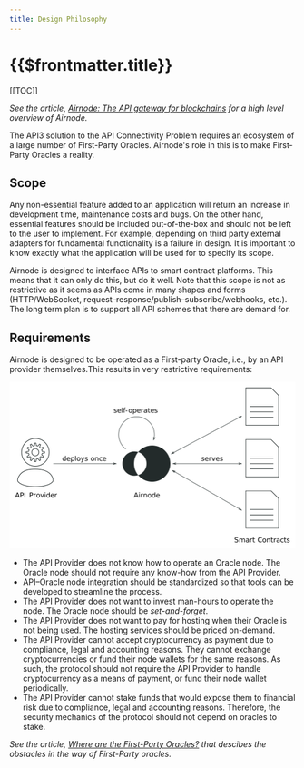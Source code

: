```yaml
---
title: Design Philosophy
---
```


# {{$frontmatter.title}}

<TocHeader />
[[TOC]]

*See the article, [Airnode: The API gateway for blockchains](https://medium.com/api3/airnode-the-api-gateway-for-blockchains-8b07ff136840) for a high level overview of Airnode.*

The API3 solution to the API Connectivity Problem requires an ecosystem of a large number of First-Party Oracles. Airnode's role in this is to make First-Party Oracles a reality.

## Scope

Any non-essential feature added to an application will return an increase in development time, maintenance costs and bugs. On the other hand, essential features should be included out-of-the-box and should not be left to the user to implement. For example, depending on third party external adapters for fundamental functionality is a failure in design. It is important to know exactly what the application will be used for to specify its scope.

Airnode is designed to interface APIs to smart contract platforms.
This means that it can only do this, but do it well.
Note that this scope is not as restrictive as it seems as APIs come in many shapes and forms (HTTP/WebSocket, request–response/publish–subscribe/webhooks, etc.).
The long term plan is to support all API schemes that there are demand for.

## Requirements

Airnode is designed to be operated as a First-party Oracle, i.e., by an API provider themselves.This results in very restrictive requirements:

![airnode.png](../figures/airnode.png)

* The API Provider does not know how to operate an Oracle node. The Oracle node should not require any know-how from the API Provider.
* API–Oracle node integration should be standardized so that tools can be developed to streamline the process.
* The API Provider does not want to invest man-hours to operate the node. The Oracle node should be *set-and-forget*.
* The API Provider does not want to pay for hosting when their Oracle is not being used. The hosting services should be priced on-demand.
* The API Provider cannot accept cryptocurrency as payment due to compliance, legal and accounting reasons. They cannot exchange cryptocurrencies or fund their node wallets for the same reasons. As such, the protocol should not require the API Provider to handle cryptocurrency as a means of payment, or fund their node wallet periodically.
* The API Provider cannot stake funds that would expose them to financial risk due to compliance, legal and accounting reasons. Therefore, the security mechanics of the protocol should not depend on oracles to stake.

*See the article, [Where are the First-Party Oracles?](https://medium.com/api3/where-are-the-first-party-oracles-5078cebaf17) that descibes the obstacles in the way of First-Party oracles.*

